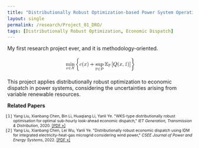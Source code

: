 ```yaml
---
title: "Distributionally Robust Optimization-based Power System Operations"
layout: single
permalink: /research/Project_01_DRO/
tags: [Distributionally Robust Optimization, Economic Dispatch]
---
```

My first research project ever, and it is methodology-oriented.
 
<p align="center">
  <img src="/assets/images/Project_01_Fig01_Title.gif" alt="Alt text" width="40%">
</p>
 
This project applies distributionally robust optimization to economic dispatch in power systems, considering the uncertainties arising from variable renewable resources.


<strong>Related Papers</strong>

<ul style="font-size: 75%; list-style: none; margin: 0; padding: 0;">
  <li style="padding-left: 1.5em; text-indent: -2em;">
    <span style="font-family: monospace;">[1]</span> Yang Liu, Xianbang Chen, Bin Li, Huaqiang Li, Yanli Ye. "WKS-type distributionally robust optimisation for optimal sub-hourly look-ahead economic dispatch," <em>IET Generation, Transmission & Distribution</em>, 2020.
    <a href="/assets/papers/Project_01_Paper_01.pdf">[PDF »]</a>
  </li>

  <li style="padding-left: 1.5em; text-indent: -2em;">
    <span style="font-family: monospace;">[2]</span> Yang Liu, Xianbang Chen, Lei Wu, Yanli Ye. "Distributionally robust economic dispatch using IDM for integrated electricity-heat-gas microgrid considering wind power," <em>CSEE Journal of Power and Energy Systems</em>, 2022.
    <a href="/assets/papers/Project_01_Paper_02.pdf">[PDF »]</a>
  </li>
</ul>

